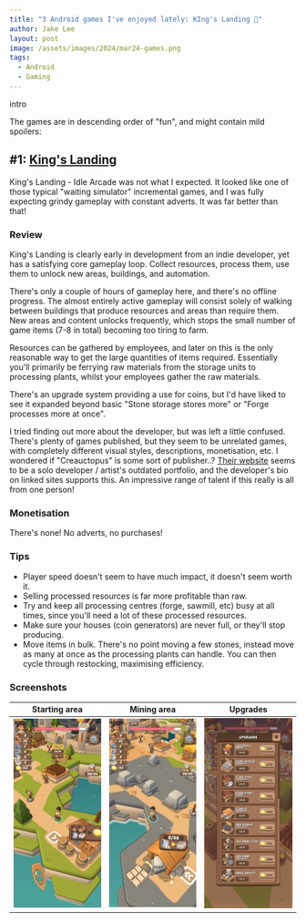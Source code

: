 ```yaml
---
title: "3 Android games I've enjoyed lately: KIng's Landing 📲"
author: Jake Lee
layout: post
image: /assets/images/2024/mar24-games.png
tags:
  - Android
  - Gaming
---
```


intro

The games are in descending order of "fun", and might contain mild spoilers:

## #1: [King's Landing](https://play.google.com/store/apps/details?id=com.Creauctopus.KingsLanding)

King's Landing - Idle Arcade was not what I expected. It looked like one of those typical "waiting simulator" incremental games, and I was fully expecting grindy gameplay with constant adverts. It was far better than that!

### Review

King's Landing is clearly early in development from an indie developer, yet has a satisfying core gameplay loop. Collect resources, process them, use them to unlock new areas, buildings, and automation.

There's only a couple of hours of gameplay here, and there's no offline progress. The almost entirely active gameplay will consist solely of walking between buildings that produce resources and areas than require them. New areas and content unlocks frequently, which stops the small number of game items (7-8 in total) becoming too tiring to farm.

Resources can be gathered by employees, and later on this is the only reasonable way to get the large quantities of items required. Essentially you'll primarily be ferrying raw materials from the storage units to processing plants, whilst your employees gather the raw materials.

There's an upgrade system providing a use for coins, but I'd have liked to see it expanded beyond basic "Stone storage stores more" or "Forge processes more at once".

I tried finding out more about the developer, but was left a little confused. There's plenty of games published, but they seem to be unrelated games, with completely different visual styles, descriptions, monetisation, etc. I wondered if "Creauctopus" is some sort of publisher..? [Their website](https://creauctopus.com/) seems to be a solo developer / artist's outdated portfolio, and the developer's bio on linked sites supports this. An impressive range of talent if this really is all from one person!

### Monetisation

There's none! No adverts, no purchases!

### Tips

- Player speed doesn't seem to have much impact, it doesn't seem worth it.
- Selling processed resources is far more profitable than raw.
- Try and keep all processing centres (forge, sawmill, etc) busy at all times, since you'll need a lot of these processed resources.
- Make sure your houses (coin generators) are never full, or they'll stop producing.
- Move items in bulk. There's no point moving a few stones, instead move as many at once as the processing plants can handle. You can then cycle through restocking, maximising efficiency.

### Screenshots

|                                         Starting area                                         |                                          Mining area                                          |                                           Upgrades                                            |
| :-------------------------------------------------------------------------------------------: | :-------------------------------------------------------------------------------------------: | :-------------------------------------------------------------------------------------------: |
| [![](/assets/images/2024/mar24-kings-1-thumbnail.jpg)](/assets/images/2024/mar24-kings-1.jpg) | [![](/assets/images/2024/mar24-kings-2-thumbnail.jpg)](/assets/images/2024/mar24-kings-2.jpg) | [![](/assets/images/2024/mar24-kings-3-thumbnail.jpg)](/assets/images/2024/mar24-kings-3.jpg) |
